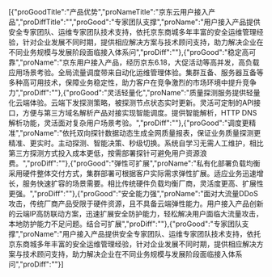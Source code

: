 [{"proGoodTitle":"产品优势","proNameTitle":"京东云用户接入产品","proDiffTitle":"","proGood":"专家团队支撑","proName":"用户接入产品提供安全专家团队、运维专家团队技术支持，依托京东商城多年丰富的安全运维管理经验，针对企业发展不同时期，提供相应解决方案与技术顾问支持，助力解决企业在不同业务规模与发展阶段面临接入体系问","proDiff":""},{"proGood":"稳定高可靠","proName":"京东用户接入产品，经历京东6.18，大促活动等高并发，高负载应用场景考验。全局流量调度带来自动化运维管理体验。集群互备、服务器互备等多种高可用技术，保障业务稳定性，助力客户在竞争激烈的市场环境中提升竞争力","proDiff":""},{"proGood":"灵活轻量化","proName":"质量探测服务提供轻量化云端体验。云端下发探测策略，被探测节点状态实时更新。灵活可定制的API接口，方便与第三方域名解析产品对接实现智能调度。提供智能解析，HTTP DNS解析功能，灵活面对复杂用户场景考验。","proDiff":""},{"proGood":"调度更精准","proName":"依托双向探针数据动态生成全网质量报表，保证业务质量探测更精准、更实时。主动探测、智能决策、秒级切换。系统自学习无需人工维护，相比第三方探测方式投入成本更低，按需部署探针可避免用户资源浪费。","proDiff":""},{"proGood":"弹性可扩展","proName":"私有化部署负载均衡采用硬件整体交付方式，集群部署可根据客户实际需求弹性扩展。适应业务迅速增长，服务快速扩容的场景需要。相比传统硬件负载均衡厂商，灵活度更高、扩展性更强。","proDiff":""},{"proGood":"安全能力强","proName":"面对大流量DDoS攻击，传统厂商产品受限于硬件资源，且不具备云端弹性能力。用户接入产品创新的云端IP高防联动方案，迅速扩展安全防护能力，轻松解决用户面临大流量攻击，本地防护能力不足问题。结合可扩展","proDiff":""},{"proGood":"专家团队支撑","proName":"用户接入产品提供安全专家团队、运维专家团队技术支持，依托京东商城多年丰富的安全运维管理经验，针对企业发展不同时期，提供相应解决方案与技术顾问支持，助力解决企业在不同业务规模与发展阶段面临接入体系问","proDiff":""}]